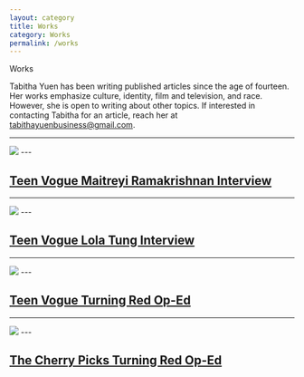 ```yaml
---
layout: category
title: Works
category: Works
permalink: /works
---
```


Works

Tabitha Yuen has been writing published articles since the age of fourteen. Her works emphasize culture, identity, film and television, and race. However, she is open to writing about other topics. If interested in contacting Tabitha for an article, reach her at tabithayuenbusiness@gmail.com.

---
<img src="{{ site.baseurl }}/assets/img/maitreyi ramakrishnan.jpg">
---

## [Teen Vogue Maitreyi Ramakrishnan Interview](https://www.teenvogue.com/story/never-have-i-ever-season-3-maitreyi-ramakrishnan-interview)


---
<img src="{{ site.baseurl }}/assets/img/lolatung.jpg">
---

## [Teen Vogue Lola Tung Interview](https://www.teenvogue.com/story/the-summer-i-turned-pretty-star-lola-tung-on-self-love-asian-representation-and-taylor-swift)

---
<img src="{{ site.baseurl }}/assets/img/teenvoguemei.jpg">
---

## [Teen Vogue Turning Red Op-Ed](https://www.teenvogue.com/story/turning-red-made-me-feel-understood-as-a-chinese-american-teen)

---
<img src="{{ site.baseurl }}/assets/img/turningredcherry.jpg">
---

## [The Cherry Picks Turning Red Op-Ed](https://www.thecherrypicks.com/stories/turning-red-teenage-girl/)
